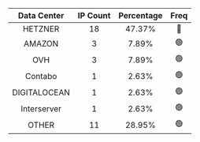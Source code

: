 | Data Center | IP Count | Percentage | Freq |
|:------------:|:--------:|:-----------:|:-----:|
| HETZNER | 18 | 47.37% | 🔴 |
| AMAZON | 3 | 7.89% | 🟢 |
| OVH | 3 | 7.89% | 🟢 |
| Contabo | 1 | 2.63% | 🟢 |
| DIGITALOCEAN | 1 | 2.63% | 🟢 |
| Interserver | 1 | 2.63% | 🟢 |
| OTHER | 11 | 28.95% | 🟢 |